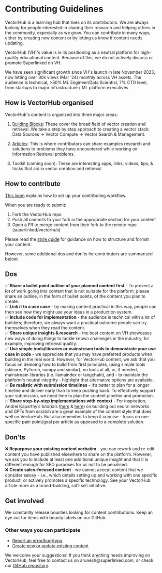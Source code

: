 # Contributing Guidelines

VectorHub is a learning hub that lives on its contributors. We are always looking for people interested in sharing their research and helping others in the community, especially as we grow. You can contribute in many ways, either by creating new content or by letting us know if content needs updating.

VectorHub (VH)'s value is in its positioning as a neutral platform for high-quality educational content. Because of this, we do not actively discuss or promote Superlinked on VH.

We have seen significant growth since VH's launch in late November 2023, now hitting over 30k views (Mar ‘24) monthly across VH assets. The audience is technical, >50% ML Engineer/Data Scientist, 7% CTO level, from startups to major infrastructure / ML platform executives.

## How is VectorHub organised

VectorHub's content is organized into three major areas:

1. [Building Blocks](https://superlinked.com/vectorhub/building-blocks): These cover the broad field of vector creation and retrieval. We take a step by step approach to creating a vector stack: Data Sources -> Vector Compute -> Vector Search & Management.

2. [Articles](https://superlinked.com/vectorhub/all-articles): This is where contributors can share examples research and solutions to problems they have encountered while working on Information Retrieval problems.

3. Toolkit (coming soon): These are interesting apps, links, videos, tips, & tricks that aid in vector creation and retrieval.

## How to contribute

[This loom](https://www.loom.com/share/dd7f74501fa74740906910d7fb41e02e?sid=6ff5c716-ad70-43a2-968c-7f900b6fb613) explains how to set up your contributing workflow.

When you are ready to submit:
1. Fork the VectorHub repo
2. Push all commits to your fork in the appropriate section for your content
3. Open a PR to merge content from their fork to the remote repo (superlinked/vectorhub)

Please read the [style guide](https://superlinked.com/vectorhub/contributing/style-guide) for guidance on how to structure and format your content.

However, some additional dos and don’ts for contributors are summarised below:

## Dos
✅<b> Share a bullet point outline of your planned content first </b>- To prevent a lot of work going into content that is not suitable for the platform, please share an outline, in the form of bullet points, of the content you plan to create.
<br>
✅<b> Link it to a use case</b> - by making content practical in this way, people can then see how they might use your ideas in a production system.
<br>
✅<b> Include code for implementation</b> - the audience is technical with a lot of builders; therefore, we always want a practical outcome people can try themselves when they read the content.
<br>
✅ <b> Share unique insights & research</b> - the best content on VH showcases new ways of doing things to tackle known challenges in the industry, for example, improving retrieval quality.
<br>
✅ <b> Use simple tools/libraries or mainstream tools to demonstrate your use case in code</b> - we appreciate that you may have preferred products when building in the real world. However, for VectorHub content, we ask that you focus on demoing how to build from first principles, using simple tools (sklearn, PyTorch, numpy and similar), no tools at all, or, if needed, mainstream libraries (i.e. llamaindex or langchain), and - to maintain the platform's neutral integrity - highlight that alternative options are available.
<br>
✅ <b>Be realistic with submission timelines</b> - It’s better to plan for a longer timeline and deliver early than to keep pushing back. To effectively support your submission, we need time to plan the content pipeline and promotion.
<br>
✅ <b>Share step-by-step implementations with context</b> - For inspiration, Andrei Kaparthy’s tutorials  ([here](https://www.youtube.com/watch?v=VMj-3S1tku0&list=PLAqhIrjkxbuWI23v9cThsA9GvCAUhRvKZ) & [here](https://www.youtube.com/watch?v=zduSFxRajkE)) on building out neural networks and GPTs from scratch are a great example of the content style that does well on VectorHub. But also remember to keep it concise - focus on one specific pain point/goal per article as opposed to a complete solution.
<br>


## Don’ts
❌ <b>Repurpose your existing content verbatim </b>- you can rework and re-edit content you have published elsewhere to share on the platform. However, we ask you to include at least one additional unique insight and that it is different enough for SEO purposes for us not to be penalised.
<br>
❌ <b>Create sales-focused content </b>- we cannot accept content that we consider salesy - i.e., which details setting up and working with one specific product, or actively promotes a specific technology. See your VectorHub article more as a brand-building, soft-sell initiative.

## Get involved

We constantly release bounties looking for content contributions. Keep an eye out for items with bounty labels on our GitHub.

### Other ways you can participate

- [Report an error/bug/typo](https://github.com/superlinked/VectorHub/issues)
- [Create new or update existing content](https://github.com/superlinked/VectorHub)

We welcome your suggestions! If you think anything needs improving on VectorHub, feel free to contact us on arunesh\@superlinked.com, or check our [GitHub repository](https://github.com/superlinked/VectorHub).
